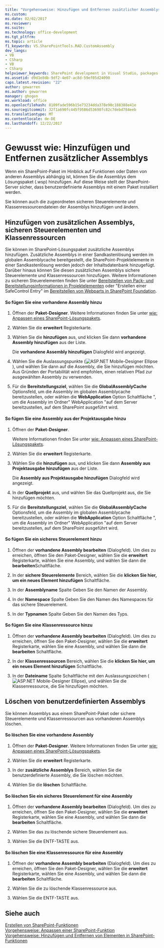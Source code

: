 ```yaml
---
title: "Vorgehensweise: Hinzufügen und Entfernen zusätzlicher Assemblys | Microsoft Docs"
ms.custom: 
ms.date: 02/02/2017
ms.reviewer: 
ms.suite: 
ms.technology: office-development
ms.tgt_pltfrm: 
ms.topic: article
f1_keywords: VS.SharePointTools.RAD.CustomAssembly
dev_langs:
- VB
- CSharp
- VB
- CSharp
helpviewer_keywords: SharePoint development in Visual Studio, packages
ms.assetid: d9d1e8db-9df2-4e07-ac8d-59ef05d24090
caps.latest.revision: "22"
author: gewarren
ms.author: gewarren
manager: ghogen
ms.workload: office
ms.openlocfilehash: 8109fade596b15e73234dda378e90c188388e41e
ms.sourcegitcommit: 32f1a690fc445f9586d53698fc82c7debd784eeb
ms.translationtype: MT
ms.contentlocale: de-DE
ms.lasthandoff: 12/22/2017
---
```

# <a name="how-to-add-and-remove-additional-assemblies"></a>Gewusst wie: Hinzufügen und Entfernen zusätzlicher Assemblys
  Wenn ein SharePoint-Paket im Hinblick auf Funktionen oder Daten von anderen Assemblys abhängig ist, können Sie die Assemblys dem Lösungspaket (.wsp) hinzufügen. Auf diese Weise stellt der SharePoint-Server sicher, dass benutzerdefinierte Assemblys mit einem Paket installiert werden.  
  
 Sie können auch die zugeordneten sicheren Steuerelemente und Klassenressourcendateien der Assemblys hinzufügen und ändern.  
  
## <a name="adding-additional-assemblies-safe-controls-and-class-resources"></a>Hinzufügen von zusätzlichen Assemblys, sicheren Steuerelementen und Klassenressourcen  
 Sie können im SharePoint-Lösungspaket zusätzliche Assemblys hinzufügen. Zusätzliche Assemblys in einer Sandkastenlösung werden im globalen Assemblycache bereitgestellt, die SharePoint-Projektelemente in einer Sandkastenlösung werden jedoch der Inhaltsdatenbank hinzugefügt. Darüber hinaus können Sie diesen zusätzlichen Assemblys sichere Steuerelemente und Klassenressourcen hinzufügen. Weitere Informationen zu sicheren Steuerelementen finden Sie unter [Bereitstellen von Pack- und Bereitstellungsinformationen in Projektelementen](../sharepoint/providing-packaging-and-deployment-information-in-project-items.md) oder "Erstellen einer SafeControl Entry" im [Bereitstellen von Webparts in SharePoint Foundation](http://go.microsoft.com/fwlink/?LinkId=245505).  
  
#### <a name="to-add-an-existing-assembly"></a>So fügen Sie eine vorhandene Assembly hinzu  
  
1.  Öffnen der **Paket-Designer**. Weitere Informationen finden Sie unter [wie: Anpassen eines SharePoint-Lösungspakets](../sharepoint/how-to-customize-a-sharepoint-solution-package.md).  
  
2.  Wählen Sie die **erweitert** Registerkarte.  
  
3.  Wählen Sie die **hinzufügen** aus, und klicken Sie dann **vorhandene Assembly hinzufügen** aus der Liste.  
  
     Die **vorhandene Assembly hinzufügen** Dialogfeld wird angezeigt.  
  
4.  Wählen Sie die Auslassungspunkte (![ASP.NET Mobile-Designer Ellipse](../sharepoint/media/mwellipsis.gif "ASP.NET Mobile-Designer Ellipse")), und wählen Sie dann auf die Assembly, die Sie hinzufügen möchten. Aus Gründen der Portabilität wird empfohlen, einen relativen Pfad zur ausgewählten Assembly zu verwenden.  
  
5.  Für die **Bereitstellungsziel**, wählen Sie die **GlobalAssemblyCache** Optionsfeld, um die Assembly im globalen Assemblycache bereitzustellen, oder wählen die **WebApplication** Option Schaltfläche ", um die Assembly im Ordner" WebApplication "auf dem Server bereitzustellen, auf dem SharePoint ausgeführt wird.  
  
#### <a name="to-add-an-assembly-from-project-output"></a>So fügen Sie eine Assembly aus der Projektausgabe hinzu  
  
1.  Öffnen der **Paket-Designer**.  
  
     Weitere Informationen finden Sie unter [wie: Anpassen eines SharePoint-Lösungspakets](../sharepoint/how-to-customize-a-sharepoint-solution-package.md).  
  
2.  Wählen Sie die **erweitert** Registerkarte.  
  
3.  Wählen Sie die **hinzufügen** aus, und klicken Sie dann **Assembly aus Projektausgabe hinzufügen** aus der Liste.  
  
     Die **Assembly aus Projektausgabe hinzufügen** Dialogfeld wird angezeigt.  
  
4.  In der **Quellprojekt** aus, und wählen Sie das Quellprojekt aus, die Sie hinzufügen möchten.  
  
5.  Für die **Bereitstellungsziel**, wählen Sie die **GlobalAssemblyCache** Optionsfeld, um die Assembly im globalen Assemblycache bereitzustellen, oder wählen die **WebApplication** Option Schaltfläche ", um die Assembly im Ordner" WebApplication "auf dem Server bereitzustellen, auf dem SharePoint ausgeführt wird.  
  
#### <a name="to-add-a-safe-control"></a>So fügen Sie ein sicheres Steuerelement hinzu  
  
1.  Öffnen der **vorhandene Assembly bearbeiten** (Dialogfeld). Um dies zu erreichen, öffnen Sie den Paket-Designer, wählen Sie die **erweitert** Registerkarte, wählen Sie eine Assembly, und wählen Sie dann die **bearbeiten**Schaltfläche.  
  
2.  In der **sichere Steuerelemente** Bereich, wählen Sie die **klicken Sie hier, um ein neues Element hinzufügen** Schaltfläche.  
  
3.  In der **Assemblyname** Spalte Geben Sie den Namen der Assembly.  
  
4.  In der **Namespace** Spalte Geben Sie den Namen des Namespaces für das sichere Steuerelement.  
  
5.  In der **Typnamen** Spalte Geben Sie den Namen des Typs.  
  
#### <a name="to-add-a-class-resource"></a>So fügen Sie eine Klassenressource hinzu  
  
1.  Öffnen der **vorhandene Assembly bearbeiten** (Dialogfeld). Um dies zu erreichen, öffnen Sie den Paket-Designer, wählen Sie die **erweitert** Registerkarte, wählen Sie eine Assembly, und wählen Sie dann die **bearbeiten** Schaltfläche.  
  
2.  In der **Klassenressourcen** Bereich, wählen Sie die **klicken Sie hier, um ein neues Element hinzufügen** Schaltfläche.  
  
3.  In der **Dateiname** Spalte Schaltfläche mit den Auslassungszeichen (![ASP.NET Mobile-Designer Ellipse](../sharepoint/media/mwellipsis.gif "ASP.NET Mobile-Designer Ellipse")), und wählen Sie die Klassenressource, die Sie hinzufügen möchten.  
  
## <a name="deleting-custom-assemblies"></a>Löschen von benutzerdefinierten Assemblys  
 Sie können Assemblys aus einem SharePoint-Paket oder sichere Steuerelemente und Klassenressourcen aus vorhandenen Assemblys löschen.  
  
#### <a name="to-delete-an-existing-assembly"></a>So löschen Sie eine vorhandene Assembly  
  
1.  Öffnen der **Paket-Designer**. Weitere Informationen finden Sie unter [wie: Anpassen eines SharePoint-Lösungspakets](../sharepoint/how-to-customize-a-sharepoint-solution-package.md).  
  
2.  Wählen Sie die **erweitert** Registerkarte.  
  
3.  In der **zusätzliche Assemblys** Bereich, wählen Sie die benutzerdefinierte Assembly, die Sie löschen möchten.  
  
4.  Wählen Sie die **löschen** Schaltfläche.  
  
#### <a name="to-delete-a-safe-control-for-an-assembly"></a>So löschen Sie ein sicheres Steuerelement für eine Assembly  
  
1.  Öffnen der **vorhandene Assembly bearbeiten** (Dialogfeld). Um dies zu erreichen, öffnen Sie den Paket-Designer, wählen Sie die **erweitert** Registerkarte, wählen Sie eine Assembly, und wählen Sie dann die **bearbeiten** Schaltfläche.  
  
2.  Wählen Sie das zu löschende sichere Steuerelement aus.  
  
3.  Wählen Sie die ENTF-TASTE aus.  
  
#### <a name="to-delete-a-class-resource-for-an-assembly"></a>So löschen Sie eine Klassenressource für eine Assembly  
  
1.  Öffnen der **vorhandene Assembly bearbeiten** (Dialogfeld). Um dies zu erreichen, öffnen Sie den Paket-Designer, wählen Sie die **erweitert** Registerkarte, wählen Sie eine Assembly, und wählen Sie dann die **bearbeiten** Schaltfläche.  
  
2.  Wählen Sie die zu löschende Klassenressource aus.  
  
3.  Wählen Sie die ENTF-TASTE aus.  
  
## <a name="see-also"></a>Siehe auch  
 [Erstellen von SharePoint-Funktionen](../sharepoint/creating-sharepoint-features.md)   
 [Vorgehensweise: Anpassen einer SharePoint-Funktion](../sharepoint/how-to-customize-a-sharepoint-feature.md)   
 [Vorgehensweise: Hinzufügen und Entfernen von Elementen in SharePoint-Funktionen](../sharepoint/how-to-add-and-remove-items-to-sharepoint-features.md)   
  
  